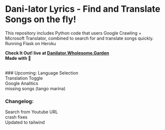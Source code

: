 # Dani-lator Lyrics - Find and Translate Songs on the fly!
This repository includes Python code that users Google Crawling + Microsoft Translator, combined to search for and translate songs quickly.
Running Flask on Heroku

**Check It Out! live at <a href="http://danilator.wholesome.garden" class="internal"><strong>Danilator.Wholesome.Garden</strong></a> <br>
Made with 💚**

<br>
### Upcoming:
Language Selection<br>
Translation Toggle<br>
Google Analitics<br>
missing songs (tango marina)<br>

### Changelog:
Search from Youtube URL<br>
crash fixes<br>
Updated to tailwind<br>
